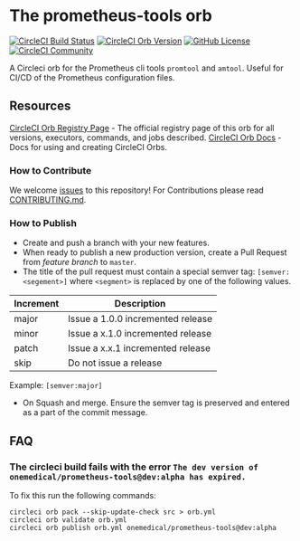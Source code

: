 # The prometheus-tools orb

[![CircleCI Build Status](https://circleci.com/gh/onemedical/circleci-prometheus-tools-orb.svg?style=shield "CircleCI Build Status")](https://circleci.com/gh/onemedical/circleci-prometheus-tools-orb) [![CircleCI Orb Version](https://img.shields.io/badge/endpoint.svg?url=https://badges.circleci.io/orb/onemedical/circleci-prometheus-tools-orb)](https://circleci.com/orbs/registry/orb/onemedical/circleci-prometheus-tools-orb) [![GitHub License](https://img.shields.io/badge/license-MIT-lightgrey.svg)](https://raw.githubusercontent.com/onemedical/circleci-prometheus-tools-orb/master/LICENSE) [![CircleCI Community](https://img.shields.io/badge/community-CircleCI%20Discuss-343434.svg)](https://discuss.circleci.com/c/ecosystem/orbs)

A Circleci orb for the Prometheus cli tools `promtool` and `amtool`. Useful for CI/CD of the Prometheus configuration files.

## Resources

[CircleCI Orb Registry Page](https://circleci.com/orbs/registry/orb/onemedical/circleci-prometheus-tools-orb) - The official registry page of this orb for all versions, executors, commands, and jobs described.
[CircleCI Orb Docs](https://circleci.com/docs/2.0/orb-intro/#section=configuration) - Docs for using and creating CircleCI Orbs.

### How to Contribute

We welcome [issues](https://github.com/onemedical/circleci-prometheus-tools-orb/issues) to this repository!
For Contributions please read [CONTRIBUTING.md](CONTRIBUTING.md).

### How to Publish
* Create and push a branch with your new features.
* When ready to publish a new production version, create a Pull Request from _feature branch_ to `master`.
* The title of the pull request must contain a special semver tag: `[semver:<segement>]` where `<segment>` is replaced by one of the following values.

| Increment | Description                       |
| --------- | --------------------------------- |
| major     | Issue a 1.0.0 incremented release |
| minor     | Issue a x.1.0 incremented release |
| patch     | Issue a x.x.1 incremented release |
| skip      | Do not issue a release            |

Example: `[semver:major]`

* On Squash and merge. Ensure the semver tag is preserved and entered as a part of the commit message.

## FAQ

### The circleci build fails with the error `The dev version of onemedical/prometheus-tools@dev:alpha has expired.`

To fix this run the following commands:
```
circleci orb pack --skip-update-check src > orb.yml
circleci orb validate orb.yml
circleci orb publish orb.yml onemedical/prometheus-tools@dev:alpha
```

